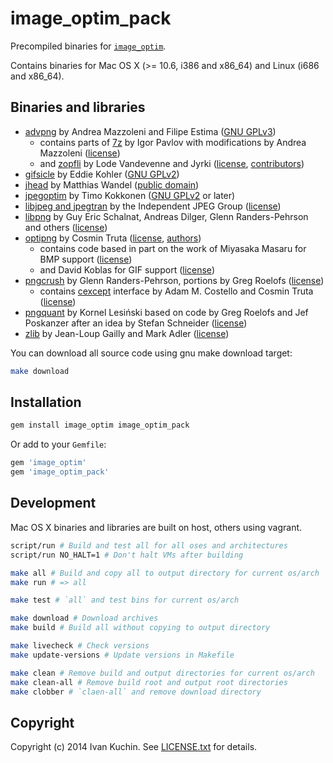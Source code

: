 # image\_optim\_pack

Precompiled binaries for [`image_optim`](https://github.com/toy/image_optim).

Contains binaries for Mac OS X (>= 10.6, i386 and x86\_64) and Linux (i686 and x86\_64).

## Binaries and libraries

* [advpng](http://advancemame.sourceforge.net/doc-advpng.html) by Andrea Mazzoleni and Filipe Estima ([GNU GPLv3](acknowledgements/advancecomp.txt))
	* contains parts of [7z](http://7-zip.org) by Igor Pavlov with modifications by Andrea Mazzoleni ([license](acknowledgements/7z.txt))
	* and [zopfli](https://code.google.com/p/zopfli/) by Lode Vandevenne and Jyrki ([license](acknowledgements/zopfli.txt), [contributors](acknowledgements/zopfli-contributors.txt))
* [gifsicle](http://lcdf.org/gifsicle/) by Eddie Kohler ([GNU GPLv2](acknowledgements/gifsicle.txt))
* [jhead](http://sentex.net/~mwandel/jhead/) by Matthias Wandel ([public domain](acknowledgements/jhead.txt))
* [jpegoptim](http://www.kokkonen.net/tjko/projects.html) by Timo Kokkonen ([GNU GPLv2](acknowledgements/jpegoptim.txt) or later)
* [libjpeg and jpegtran](http://ijg.org/) by the Independent JPEG Group ([license](acknowledgements/libjpeg.txt))
* [libpng](http://libpng.org/pub/png/) by Guy Eric Schalnat, Andreas Dilger, Glenn Randers-Pehrson and others ([license](acknowledgements/libpng.txt))
* [optipng](http://optipng.sourceforge.net/) by Cosmin Truta ([license](acknowledgements/optipng.txt), [authors](acknowledgements/optipng-authors.txt))
	* contains code based in part on the work of Miyasaka Masaru for BMP support ([license](acknowledgements/bmp2png.txt))
	* and David Koblas for GIF support ([license](acknowledgements/gifread.txt))
* [pngcrush](http://pmt.sourceforge.net/pngcrush/) by Glenn Randers-Pehrson, portions by Greg Roelofs ([license](acknowledgements/pngcrush.txt))
	* contains [cexcept](http://www.nicemice.net/cexcept/) interface by Adam M. Costello and Cosmin Truta ([license](acknowledgements/cexcept.txt))
* [pngquant](http://pngquant.org/) by Kornel Lesiński based on code by Greg Roelofs and Jef Poskanzer after an idea by Stefan Schneider ([license](acknowledgements/pngquant.txt))
* [zlib](http://zlib.net/) by Jean-Loup Gailly and Mark Adler ([license](acknowledgements/zlib.txt))

You can download all source code using gnu make download target:

```sh
make download
```

## Installation

```sh
gem install image_optim image_optim_pack
```

Or add to your `Gemfile`:

```ruby
gem 'image_optim'
gem 'image_optim_pack'
```

## Development

Mac OS X binaries and libraries are built on host, others using vagrant.

```sh
script/run # Build and test all for all oses and architectures
script/run NO_HALT=1 # Don't halt VMs after building

make all # Build and copy all to output directory for current os/arch
make run # => all

make test # `all` and test bins for current os/arch

make download # Download archives
make build # Build all without copying to output directory

make livecheck # Check versions
make update-versions # Update versions in Makefile

make clean # Remove build and output directories for current os/arch
make clean-all # Remove build root and output root directories
make clobber # `claen-all` and remove download directory
```

## Copyright

Copyright (c) 2014 Ivan Kuchin. See [LICENSE.txt](LICENSE.txt) for details.
